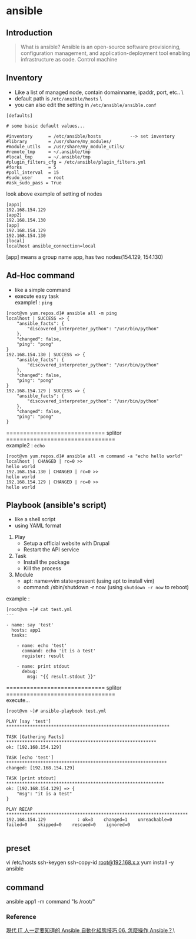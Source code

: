 # ansible

## Introduction
> What is ansible? 
Ansible is an open-source software provisioning, configuration management, and application-deployment tool enabling infrastructure as code.
Control machine
## Inventory
- Like a list of managed node, contain domainname, ipaddr, port, etc.. \
- default path is `/etc/ansible/hosts` \
- you can also edit the setting in `/etc/ansible/ansible.conf`
```
[defaults]

# some basic default values...

#inventory      = /etc/ansible/hosts           --> set inventory
#library        = /usr/share/my_modules/
#module_utils   = /usr/share/my_module_utils/
#remote_tmp     = ~/.ansible/tmp
#local_tmp      = ~/.ansible/tmp
#plugin_filters_cfg = /etc/ansible/plugin_filters.yml
#forks          = 5
#poll_interval  = 15
#sudo_user      = root
#ask_sudo_pass = True

```
look above example of setting of nodes
```
[app1]
192.168.154.129
[app2]
192.168.154.130
[app]
192.168.154.129
192.168.154.130
[local]
localhost ansible_connection=local

```
[app] means a group name app, has two nodes(154.129, 154.130)
## Ad-Hoc command
- like a simple command
- execute easy task \
example1 : `ping` 
```
[root@vm yum.repos.d]# ansible all -m ping
localhost | SUCCESS => {
    "ansible_facts": {
        "discovered_interpreter_python": "/usr/bin/python"
    },
    "changed": false,
    "ping": "pong"
}
192.168.154.130 | SUCCESS => {
    "ansible_facts": {
        "discovered_interpreter_python": "/usr/bin/python"
    },
    "changed": false,
    "ping": "pong"
}
192.168.154.129 | SUCCESS => {
    "ansible_facts": {
        "discovered_interpreter_python": "/usr/bin/python"
    },
    "changed": false,
    "ping": "pong"
}

```
============================= splitor ================================\
example2 : `echo`
```
[root@vm yum.repos.d]# ansible all -m command -a "echo hello world"
localhost | CHANGED | rc=0 >>
hello world
192.168.154.130 | CHANGED | rc=0 >>
hello world
192.168.154.129 | CHANGED | rc=0 >>
hello world
```

## Playbook (ansible's script)
- like a shell script
- using YAML format
1. Play
    * Setup a official website with Drupal
    * Restart the API service 
2. Task
    * Install the package
    * Kill the process  
3. Module
    * apt: name=vim state=present (using apt to install vim)
    * command: /sbin/shutdown -r now (using `shutdown -r now` to reboot)

example :
```
[root@vm ~]# cat test.yml
---

- name: say 'test'
  hosts: app1
  tasks:

    - name: echo 'test'
      command: echo 'it is a test'
      register: result

    - name: print stdout
      debug:
        msg: "{{ result.stdout }}"

```
============================= splitor ================================\
execute...
```
[root@vm ~]# ansible-playbook test.yml

PLAY [say 'test'] **************************************************************

TASK [Gathering Facts] *********************************************************
ok: [192.168.154.129]

TASK [echo 'test'] *************************************************************
changed: [192.168.154.129]

TASK [print stdout] ************************************************************
ok: [192.168.154.129] => {
    "msg": "it is a test"
}

PLAY RECAP *********************************************************************
192.168.154.129            : ok=3    changed=1    unreachable=0    failed=0    skipped=0    rescued=0    ignored=0


```
## preset
vi /etc/hosts
ssh-keygen
ssh-copy-id root@192.168.x.x
yum install -y ansible

## command 
ansible app1 -m command "ls /root/"

### Reference
[現代 IT 人一定要知道的 Ansible 自動化組態技巧 06. 怎麼操作 Ansible？](https://chusiang.gitbooks.io/automate-with-ansible/content/06.how-to-use-the-ansible.html)\
